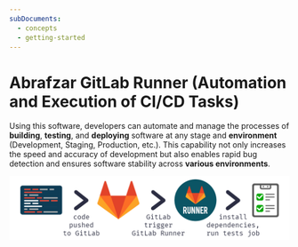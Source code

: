 ```yaml
---
subDocuments:
  - concepts
  - getting-started
---
```


# Abrafzar GitLab Runner (Automation and Execution of CI/CD Tasks)

Using this software, developers can automate and manage the processes of **building**, **testing**, and **deploying** software at any stage and **environment** (Development, Staging, Production, etc.). This capability not only increases the speed and accuracy of development but also enables rapid bug detection and ensures software stability across **various environments**.

![App Intro: gitlab-runner-logo](../img/gitlab-runner-logo.png)
